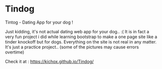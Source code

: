 # Tindog
Tintog - Dating App for your dog !


Just kidding, it's not actual dating web app for your dog.. :( It is in fact a very fun project i did while learning bootstrap to make a one page site like a tinder knockoff but for dogs. Everything on the site is not real in any matter. It's just a practice project.. (some of the pictures may cause errors overtime)


Check it at : https://kichox.github.io/Tindog/
